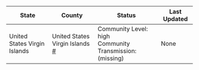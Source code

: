 State | County | Status | Last Updated
--- | --- | --- | --- 
United States Virgin Islands | United States Virgin Islands <a href="#united_states_virgin_islands">#</a> | <a name="united_states_virgin_islands"></a>Community Level: high<br/>Community Transmission: (missing) | None
